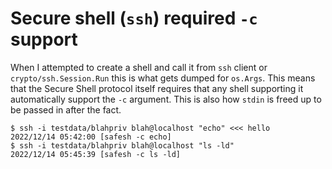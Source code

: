 # Secure shell (`ssh`) required `-c` support

When I attempted to create a shell and call it from `ssh` client or `crypto/ssh.Session.Run` this is what gets dumped for `os.Args`. This means that the Secure Shell protocol itself requires that any shell supporting it automatically support the `-c` argument. This is also how `stdin` is freed up to be passed in after the fact.

```
$ ssh -i testdata/blahpriv blah@localhost "echo" <<< hello
2022/12/14 05:42:00 [safesh -c echo]
$ ssh -i testdata/blahpriv blah@localhost "ls -ld"
2022/12/14 05:45:39 [safesh -c ls -ld]
```
